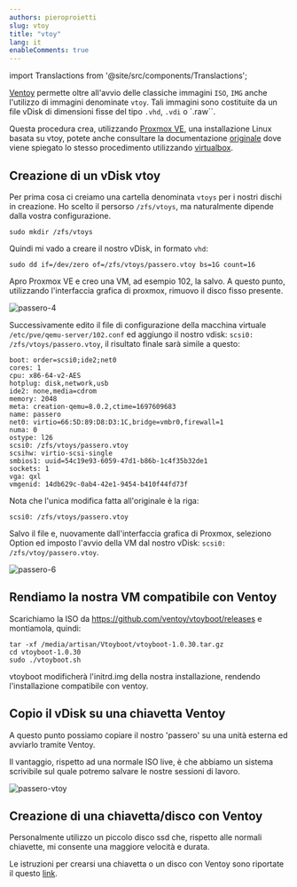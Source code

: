 ```yaml
---
authors: pieroproietti
slug: vtoy
title: "vtoy"
lang: it
enableComments: true
---
```

import Translactions from '@site/src/components/Translactions';

<Translactions />

[Ventoy](https://www.ventoy.net/en/index.html) permette oltre all'avvio delle classiche immagini `ISO`, `IMG` anche l'utilizzo di immagini denominate `vtoy`. Tali immagini sono costituite da un file vDisk di dimensioni fisse del tipo `.vhd`,  `.vdi` o `.raw``.

Questa procedura crea, utilizzando [Proxmox VE](https://www.proxmox.com/en/proxmox-virtual-environment/overview), una installazione Linux basata su vtoy, potete anche consultare la documentazione [originale](https://www.ventoy.net/en/plugin_vtoyboot.html) dove viene spiegato lo stesso procedimento utilizzando [virtualbox](https://www.virtualbox.org/).

## Creazione di un vDisk vtoy

Per prima cosa ci creiamo una cartella denominata `vtoys` per i nostri dischi in creazione. Ho scelto il persorso `/zfs/vtoys`, ma naturalmente dipende dalla vostra configurazione.

`sudo mkdir /zfs/vtoys`

Quindi mi vado a creare il nostro vDisk, in formato `vhd`:

`sudo dd if=/dev/zero of=/zfs/vtoys/passero.vtoy bs=1G count=16`

Apro Proxmox VE e creo una VM, ad esempio 102, la salvo. A questo punto, utilizzando l'interfaccia grafica di proxmox, rimuovo il disco fisso presente.

![passero-4](/images/passero-4.png)

Successivamente edito il file di configurazione della macchina virtuale `/etc/pve/qemu-server/102.conf` ed aggiungo il nostro vdisk: `scsi0: /zfs/vtoys/passero.vtoy`, il risultato finale sarà simile a questo:

```
boot: order=scsi0;ide2;net0
cores: 1
cpu: x86-64-v2-AES
hotplug: disk,network,usb
ide2: none,media=cdrom
memory: 2048
meta: creation-qemu=8.0.2,ctime=1697609683
name: passero
net0: virtio=66:5D:89:D8:D3:1C,bridge=vmbr0,firewall=1
numa: 0
ostype: l26
scsi0: /zfs/vtoys/passero.vtoy
scsihw: virtio-scsi-single
smbios1: uuid=54c19e93-6059-47d1-b86b-1c4f35b32de1
sockets: 1
vga: qxl
vmgenid: 14db629c-0ab4-42e1-9454-b410f44fd73f
```
Nota che l'unica modifica fatta all'originale è la riga: 

`scsi0: /zfs/vtoys/passero.vtoy`

Salvo il file e, nuovamente dall'interfaccia grafica di Proxmox, seleziono Option ed imposto l'avvio della VM dal nostro vDisk: `scsi0: /zfs/vtoy/passero.vtoy`.

![passero-6](/images/passero-6.png)

## Rendiamo la nostra VM compatibile con Ventoy

Scarichiamo la ISO da https://github.com/ventoy/vtoyboot/releases e montiamola, quindi:

```
tar -xf /media/artisan/Vtoyboot/vtoyboot-1.0.30.tar.gz
cd vtoyboot-1.0.30
sudo ./vtoyboot.sh
```

vtoyboot modificherà l'initrd.img della nostra installazione, rendendo l'installazione compatibile con ventoy.

## Copio il vDisk su una chiavetta Ventoy
A questo punto possiamo copiare il nostro 'passero' su una unità esterna ed avviarlo tramite Ventoy.

Il vantaggio, rispetto ad una normale ISO live, è che abbiamo un sistema scrivibile sul quale potremo salvare le nostre sessioni di lavoro.

![passero-vtoy](/images/passero-vtoy-boot.png)

## Creazione di una chiavetta/disco con Ventoy
Personalmente utilizzo un piccolo disco ssd che, rispetto alle normali chiavette, mi consente una maggiore velocità e durata.

Le istruzioni per crearsi una chiavetta o un disco con Ventoy sono riportate il questo [link](https://www.ventoy.net/en/doc_start.html).

